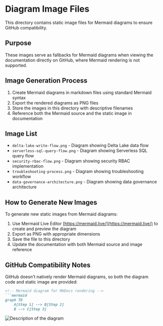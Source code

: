 # Diagram Image Files

This directory contains static image files for Mermaid diagrams to ensure GitHub compatibility.

## Purpose

These images serve as fallbacks for Mermaid diagrams when viewing the documentation directly on GitHub, where Mermaid rendering is not supported.

## Image Generation Process

1. Create Mermaid diagrams in markdown files using standard Mermaid syntax
2. Export the rendered diagrams as PNG files
3. Store the images in this directory with descriptive filenames
4. Reference both the Mermaid source and the static image in documentation

## Image List

- `delta-lake-write-flow.png` - Diagram showing Delta Lake data flow
- `serverless-sql-query-flow.png` - Diagram showing Serverless SQL query flow
- `security-rbac-flow.png` - Diagram showing security RBAC implementation
- `troubleshooting-process.png` - Diagram showing troubleshooting workflow
- `data-governance-architecture.png` - Diagram showing data governance architecture

## How to Generate New Images

To generate new static images from Mermaid diagrams:

1. Use Mermaid Live Editor [https://mermaid.live/](https://mermaid.live/) to create and preview the diagram
2. Export as PNG with appropriate dimensions
3. Save the file to this directory
4. Update the documentation with both Mermaid source and image reference

## GitHub Compatibility Notes

GitHub doesn't natively render Mermaid diagrams, so both the diagram code and static image are provided:


```markdown
<!-- Mermaid diagram for MkDocs rendering -->
```mermaid
graph TD
    A[Step 1] --> B[Step 2]
    B --> C[Step 3]
```

<!-- Static image fallback for GitHub -->
![Description of the diagram](../images/diagrams/filename.png)
```
